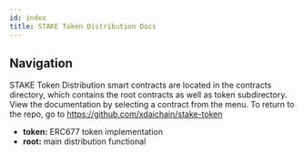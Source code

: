 ```yaml
---
id: index
title: STAKE Token Distribution Docs
---
```


## Navigation

STAKE Token Distribution smart contracts are located in the contracts directory, which contains the root contracts as well as token subdirectory. View the documentation by selecting a contract from the menu. To return to the repo, go to https://github.com/xdaichain/stake-token

- **token:** ERC677 token implementation 
- **root:** main distribution functional
